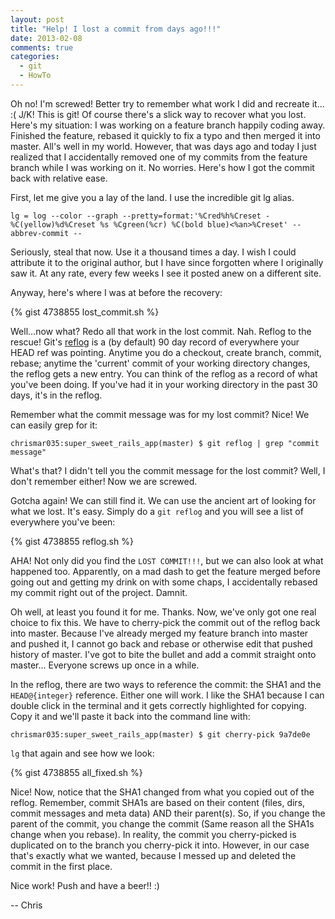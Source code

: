 ```yaml
---
layout: post
title: "Help! I lost a commit from days ago!!!"
date: 2013-02-08
comments: true
categories:
  - git
  - HowTo
---
```


Oh no! I'm screwed! Better try to remember what work I did and recreate
it... :( J/K! This is git! Of course there's a slick way to recover what
you lost. Here's my situation: I was working on a feature branch happily
coding away. Finished the feature, rebased it quickly to fix a typo and
then merged it into master. All's well in my world. However, that was
days ago and today I just realized that I accidentally removed one of my
commits from the feature branch while I was working on it. No worries.
Here's how I got the commit back with relative ease.

<!--more-->

<a id='lg'></a>
First, let me give you a lay of the land. I use the incredible git lg alias.

    lg = log --color --graph --pretty=format:'%Cred%h%Creset -%C(yellow)%d%Creset %s %Cgreen(%cr) %C(bold blue)<%an>%Creset' --abbrev-commit --

Seriously, steal that now. Use it a thousand times a day. I wish I
could attribute it to the original author, but I have since forgotten
where I originally saw it. At any rate, every few weeks I see it posted
anew on a different site.

Anyway, here's where I was at before the recovery:

{% gist 4738855 lost_commit.sh %}

Well...now what? Redo all that work in the lost commit. Nah. Reflog to the rescue! Git's <a href="http://www.kernel.org/pub/software/scm/git/docs/git-reflog.html">reflog</a> is a (by default) 90 day record of everywhere your HEAD ref was pointing. Anytime you do a checkout, create branch, commit, rebase; anytime the 'current' commit of your working directory changes, the reflog gets a new entry. You can think of the reflog as a record of what you've been doing. If you've had it in your working directory in the past 30 days, it's in the reflog.

Remember what the commit message was for my lost commit? Nice! We can easily grep for it:

    chrismar035:super_sweet_rails_app(master) $ git reflog | grep "commit message"

What's that? I didn't tell you the commit message for the lost commit? Well, I don't remember either! Now we are screwed. 

Gotcha again! We can still find it. We can use the ancient art of looking for what we lost. It's easy. Simply do a <code>git reflog</code> and you will see a list of everywhere you've been:

{% gist 4738855 reflog.sh %}

AHA! Not only did you find the <code>LOST COMMIT!!!</code>, but we can also look at what happened too. Apparently, on a mad dash to get the feature merged before going out and getting my drink on with some chaps, I accidentally rebased my commit right out of the project. Damnit.

Oh well, at least you found it for me. Thanks. Now, we've only got one real choice to fix this. We have to cherry-pick the commit out of the reflog back into master. Because I've already merged my feature branch into master and pushed it, I cannot go back and rebase or otherwise edit that pushed history of master. I've got to bite the bullet and add a commit straight onto master... Everyone screws up once in a while.

In the reflog, there are two ways to reference the commit: the SHA1 and the <code>HEAD@{integer}</code> reference. Either one will work. I like the SHA1 because I can double click in the terminal and it gets correctly highlighted for copying. Copy it and we'll paste it back into the command line with:

    chrismar035:super_sweet_rails_app(master) $ git cherry-pick 9a7de0e

`lg` that again and see how we look:

{% gist 4738855 all_fixed.sh %}

Nice! Now, notice that the SHA1 changed from what you copied out of the reflog. Remember, commit SHA1s are based on their content (files, dirs, commit messages and meta data) AND their parent(s). So, if you change the parent of the commit, you change the commit (Same reason all the SHA1s change when you rebase). In reality, the commit you cherry-picked is duplicated on to the branch you cherry-pick it into. However, in our case that's exactly what we wanted, because I messed up and deleted the commit in the first place.

Nice work! Push and have a beer!! :)

-- Chris
